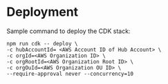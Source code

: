 # Deployment

Sample command to deploy the CDK stack:
```
npm run cdk -- deploy \
-c hubAccountId= <AWS Account ID of Hub Account> \
-c orgId=<AWS Organization ID> \
-c orgRootId=<AWS Organization Root ID> \
-c orgOuId=<AWS Organization OU ID> \
--require-approval never --concurrency=10
``` 
